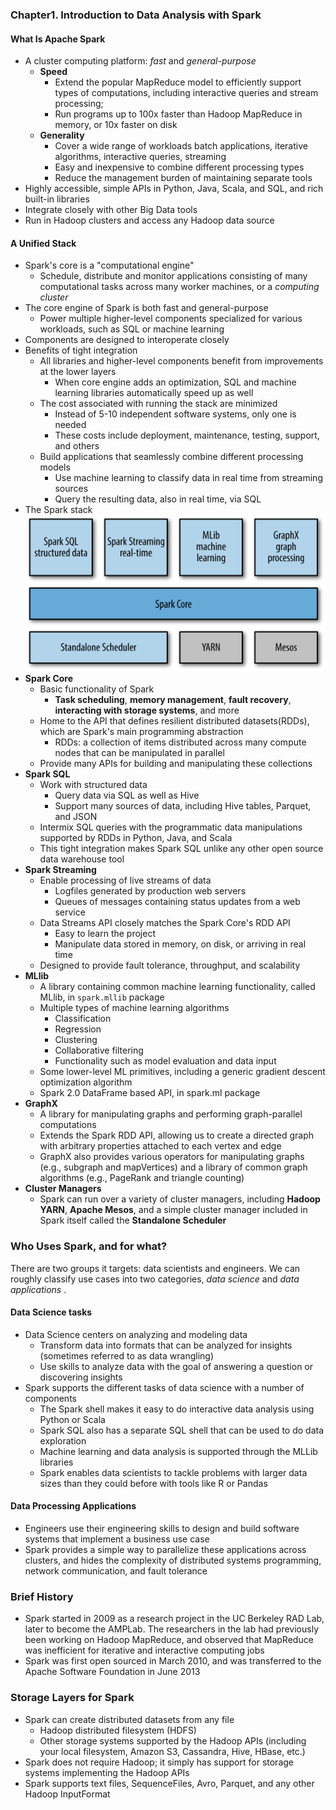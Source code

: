 ### Chapter1. Introduction to Data Analysis with Spark
#### What Is Apache Spark
- A cluster computing platform: *fast* and *general-purpose*
    - **Speed**
        - Extend the popular MapReduce model to efficiently support types of computations, including interactive queries and stream processing;
        - Run programs up to 100x faster than Hadoop MapReduce in memory, or 10x faster on disk
    - **Generality**
        - Cover a wide range of workloads
            batch applications, iterative algorithms, interactive queries, streaming
        - Easy and inexpensive to combine different processing types
        - Reduce the management burden of maintaining separate tools
- Highly accessible, simple APIs in Python, Java, Scala, and SQL, and rich built-in libraries
- Integrate closely with other Big Data tools
- Run in Hadoop clusters and access any Hadoop data source
#### A Unified Stack
- Spark's core is a "computational engine"
    - Schedule, distribute and monitor applications consisting of many computational tasks across many worker machines, or a *computing cluster*
- The core engine of Spark is both fast and general-purpose
    - Power multiple higher-level components specialized for various workloads, such as SQL or machine learning
- Components are designed to interoperate closely
- Benefits of tight integration
    - All libraries and higher-level components benefit from improvements at the lower layers
        - When core engine adds an optimization, SQL and machine learning libraries automatically speed up as well
    - The cost associated with running the stack are minimized
        - Instead of 5-10 independent software systems, only one is needed
        - These costs include deployment, maintenance, testing, support, and others
    - Build applications that seamlessly combine different processing models
        - Use machine learning to classify data in real time from streaming sources
        - Query the resulting data, also in real time, via SQL
- The Spark stack
![](./images/Sparkstack.png)
- **Spark Core**
    - Basic functionality of Spark
        - **Task scheduling**, **memory management**, **fault recovery**, **interacting with storage systems**, and more
    - Home to the API that defines resilient distributed datasets(RDDs), which are Spark's main programming abstraction
        - RDDs: a collection of items distributed across many compute nodes that can be manipulated in parallel
    - Provide many APIs for building and manipulating these collections
- **Spark SQL**
    - Work with structured data
        - Query data via SQL as well as Hive
        - Support many sources of data, including Hive tables, Parquet, and JSON
    - Intermix SQL queries with the programmatic data manipulations supported by RDDs in Python, Java, and Scala
    - This tight integration makes Spark SQL unlike any other open source data warehouse tool
- **Spark Streaming**
    - Enable processing of live streams of data
        - Logfiles generated by production web servers
        - Queues of messages containing status updates from a web service
    - Data Streams API closely matches the Spark Core's RDD API
        - Easy to learn the project
        - Manipulate data stored in memory, on disk, or arriving in real time
    - Designed to provide fault tolerance, throughput, and scalability
- **MLlib**
    - A library containing common machine learning functionality, called MLlib, in `spark.mllib` package
    - Multiple types of machine learning algorithms
        - Classification
        - Regression
        - Clustering
        - Collaborative filtering
        - Functionality such as model evaluation and data input
    - Some lower-level ML primitives, including a generic gradient descent optimization algorithm
    - Spark 2.0 DataFrame based API, in spark.ml package
- **GraphX**
    - A library for manipulating graphs and performing graph-parallel computations
    - Extends the Spark RDD API, allowing us to create a directed graph with arbitrary properties attached to each vertex and edge
    - GraphX also provides various operators for manipulating graphs (e.g., subgraph and mapVertices) and a library of common graph algorithms (e.g., PageRank and triangle counting)
- **Cluster Managers**
    - Spark can run over a variety of cluster managers, including **Hadoop YARN**, **Apache Mesos**, and a simple cluster manager included in Spark itself called the **Standalone Scheduler**
### Who Uses Spark, and for what?
There are two groups it targets: data scientists and engineers. We can roughly classify use cases into two categories, *data science* and *data applications* .
#### Data Science tasks
- Data Science centers on analyzing and modeling data
    - Transform data into formats that can be analyzed for insights (sometimes referred to as data wrangling)
    - Use skills to analyze data with the goal of answering a question or discovering insights
- Spark supports the different tasks of data science with a number of components
    - The Spark shell makes it easy to do interactive data analysis using Python or Scala
    - Spark SQL also has a separate SQL shell that can be used to do data exploration
    - Machine learning and data analysis is supported through the MLLib libraries
    - Spark enables data scientists to tackle problems with larger data sizes than they could before with tools like R or Pandas
#### Data Processing Applications
- Engineers use their engineering skills to design and build software systems that implement a business use case
- Spark provides a simple way to parallelize these applications across clusters, and hides the complexity of distributed systems programming, network communication, and fault tolerance
### Brief History
- Spark started in 2009 as a research project in the UC Berkeley RAD Lab, later to become the AMPLab. The researchers in the lab had previously been working on Hadoop MapReduce, and observed that MapReduce was inefficient for iterative and interactive computing jobs
- Spark was first open sourced in March 2010, and was transferred to the Apache Software Foundation in June 2013
### Storage Layers for Spark
- Spark can create distributed datasets from any file
    - Hadoop distributed filesystem (HDFS)
    - Other storage systems supported by the Hadoop APIs (including your local filesystem, Amazon S3, Cassandra, Hive, HBase, etc.)
- Spark does not require Hadoop; it simply has support for storage systems implementing the Hadoop APIs
- Spark supports text files, SequenceFiles, Avro, Parquet, and any other Hadoop InputFormat
